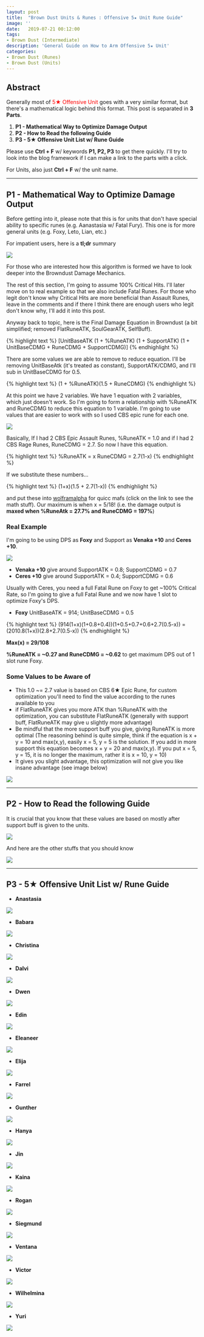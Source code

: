 ```yaml
---
layout: post
title:  "Brown Dust Units & Runes : Offensive 5★ Unit Rune Guide"
image: ''
date:   2019-07-21 00:12:00
tags:
- Brown Dust (Intermediate)
description: 'General Guide on How to Arm Offensive 5★ Unit'
categories:
- Brown Dust (Runes)
- Brown Dust (Units)
---
```


## Abstract

Generally most of <span style="color:red">5★ Offensive Unit</span> goes with a very similar format, but there's a mathematical logic behind this format. This post is separated in **3 Parts**.

1. **P1 - Mathematical Way to Optimize Damage Output**
2. **P2 - How to Read the following Guide**
3. **P3 - 5★ Offensive Unit List w/ Rune Guide**

Please use **Ctrl + F** w/ keywords **P1, P2, P3** to get there quickly. I'll try to look into the blog framework if I can make a link to the parts with a click.

For Units, also just **Ctrl + F** w/ the unit name.

---

## P1 - Mathematical Way to Optimize Damage Output

Before getting into it, please note that this is for units that don't have special ability to specific runes (e.g. Aanastasia w/ Fatal Fury). This one is for more general units (e.g. Foxy, Leto, Lian, etc.)

For impatient users, here is a **tl;dr** summary

<img src="../uploads/browndust-offense-rune-guide-tldr-guide.png">

For those who are interested how this algorithm is formed we have to look deeper into the Browndust Damage Mechanics.

The rest of this section, I'm going to assume 100% Critical Hits. I'll later move on to real example so that we also include Fatal Runes. For those who legit don't know why Critical Hits are more beneficial than Assault Runes, leave in the comments and if there I think there are enough users who legit don't know why, I'll add it into this post.

Anyway back to topic, here is the Final Damage Equation in Browndust (a bit simplified; removed FlatRuneATK, SoulGearATK, SelfBuff).

{% highlight text %}
[UnitBaseATK (1 + %RuneATK) (1 + SupportATK) (1 + UnitBaseCDMG + RuneCDMG + SupportCDMG)]
{% endhighlight %}

There are some values we are able to remove to reduce equation. I'll be removing UnitBaseAtk (it's treated as constant), SupportATK/CDMG, and I'll sub in UnitBaseCDMG for 0.5.

{% highlight text %}
(1 + %RuneATK)(1.5 + RuneCDMG)
{% endhighlight %}

At this point we have 2 variables. We have 1 equation with 2 variables, which just doesn't work. So I'm going to form a relationship with %RuneATK and RuneCDMG to reduce this equation to 1 variable. I'm going to use values that are easier to work with so I used CBS epic rune for each one.

<img src="../uploads/browndust-offense-rune-guide-cbs-runes.png">

Basically, If I had 2 CBS Epic Assault Runes, %RuneATK = 1.0 and if I had 2 CBS Rage Runes, RuneCDMG = 2.7. So now I have this equation.

{% highlight text %}
%RuneATK = x
RuneCDMG = 2.7(1-x)
{% endhighlight %}

If we substitute these numbers...

{% highlight text %}
(1+x)(1.5 + 2.7(1-x))
{% endhighlight %}

and put these into [wolframalpha](https://www.wolframalpha.com/input/?i=(1%2Bx)(1.5+%2B+2.7(1-x))) for quicc mafs (click on the link to see the math stuff). Our maximum is when x = 5/18! (i.e. the damage output is **maxed when %RuneAtk = 27.7% and RuneCDMG = 197%**)

### Real Example

I'm going to be using DPS as **Foxy** and Support as **Venaka +10** and **Ceres +10**.

<img src="../uploads/browndust-offense-rune-guide-foxy-example.png">

* **Venaka +10** give around SupportATK = 0.8; SupportCDMG = 0.7
* **Ceres +10** give around SupportATK = 0.4; SupportCDMG = 0.6

Usually with Ceres, you need a full Fatal Rune on Foxy to get ~100% Critical Rate, so I'm going to give a full Fatal Rune and we now have 1 slot to optimize Foxy's DPS.

* **Foxy** UnitBaseATK = 914; UnitBaseCDMG = 0.5

{% highlight text %}
(914(1+x)(1+0.8+0.4))(1+0.5+0.7+0.6+2.7(0.5-x))
= (2010.8(1+x))(2.8+2.7(0.5-x))
{% endhighlight %}

**Max(x) = 29/108**

 **%RuneATK = ~0.27 and RuneCDMG = ~0.62** to get maximum DPS out of 1 slot rune Foxy.

### Some Values to be Aware of

* This 1.0 ~= 2.7 value is based on CBS 6★ Epic Rune, for custom optimization you'll need to find the value according to the runes available to you
* if FlatRuneATK gives you more ATK than %RuneATK with the optimization, you can substitute FlatRuneATK (generally with support buff, FlatRuneATK may give u slightly more advantage)
* Be mindful that the more support buff you give, giving RuneATK is more optimal (The reasoning behind is quite simple, think if the equation is x + y = 10 and max(x,y), easily x = 5, y = 5 is the solution. If you add in more support this equation becomes x + y = 20 and max(x,y). If you put x = 5, y = 15, it is no longer the maximum, rather it is x = 10, y = 10)
* It gives you slight advantage, this optimization will not give you like insane advantage (see image below)

<img src="../uploads/browndust-offense-rune-guide-margin-difference.png">

---

## P2 - How to Read the following Guide

It is crucial that you know that these values are based on mostly after support buff is given to the units.

<img src="../uploads/browndust-offense-rune-guide-post-buff.png">

And here are the other stuffs that you should know

<img src="../uploads/browndust-offense-rune-guide-general-guide.png">

---

## P3 - 5★ Offensive Unit List w/ Rune Guide

* **Anastasia**

<img src="../uploads/browndust-offense-rune-guide-anastasia.png">

* **Babara**

<img src="../uploads/browndust-offense-rune-guide-babara.png">

* **Christina**

<img src="../uploads/browndust-offense-rune-guide-christina.png">

* **Dalvi**

<img src="../uploads/browndust-offense-rune-guide-dalvi.png">

* **Dwen**

<img src="../uploads/browndust-offense-rune-guide-dwen.png">

* **Edin**

<img src="../uploads/browndust-offense-rune-guide-edin.png">

* **Eleaneer**

<img src="../uploads/browndust-offense-rune-guide-eleaneer.png">

* **Elija**

<img src="../uploads/browndust-offense-rune-guide-elija.png">

* **Farrel**

<img src="../uploads/browndust-offense-rune-guide-farrel.png">

* **Gunther**

<img src="../uploads/browndust-offense-rune-guide-gunther.png">

* **Hanya**

<img src="../uploads/browndust-offense-rune-guide-hanya.png">

* **Jin**

<img src="../uploads/browndust-offense-rune-guide-jin.png">

* **Kaina**

<img src="../uploads/browndust-offense-rune-guide-kaina.png">

* **Rogan**

<img src="../uploads/browndust-offense-rune-guide-rogan.png">

* **Siegmund**

<img src="../uploads/browndust-offense-rune-guide-siegmund.png">

* **Ventana**

<img src="../uploads/browndust-offense-rune-guide-ventana.png">

* **Victor**

<img src="../uploads/browndust-offense-rune-guide-victor.png">

* **Wilhelmina**

<img src="../uploads/browndust-offense-rune-guide-wilhelmina.png">

* **Yuri**

<img src="../uploads/browndust-offense-rune-guide-yuri.png">
